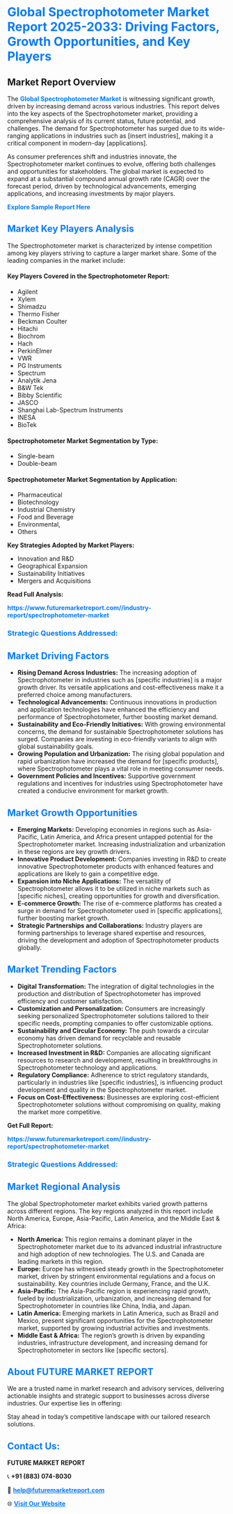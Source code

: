 <h1 style="color: #007BFF;">Global Spectrophotometer Market Report 2025-2033: Driving Factors, Growth Opportunities, and Key Players</h1>

<section id="overview">
<h2>Market Report Overview</h2>
<p>The <a href="https://www.futuremarketreport.com//industry-report/spectrophotometer-market" style="color: #007BFF; text-decoration: none;"><strong>Global Spectrophotometer Market</strong></a> is witnessing significant growth, driven by increasing demand across various industries. This report delves into the key aspects of the Spectrophotometer market, providing a comprehensive analysis of its current status, future potential, and challenges. The demand for Spectrophotometer has surged due to its wide-ranging applications in industries such as [insert industries], making it a critical component in modern-day [applications].</p>
<p>As consumer preferences shift and industries innovate, the Spectrophotometer market continues to evolve, offering both challenges and opportunities for stakeholders. The global market is expected to expand at a substantial compound annual growth rate (CAGR) over the forecast period, driven by technological advancements, emerging applications, and increasing investments by major players.</p>
</section>

<section id="overview">
<p><a href="https://www.futuremarketreport.com//request-sample/reportId=80461" style="color: #007BFF; text-decoration: none;"><strong>Explore Sample Report Here</strong></a></p>
</section>

<section id="key-players">
<h2 style="color: #007BFF;">Market Key Players Analysis</h2>
<p>The Spectrophotometer market is characterized by intense competition among key players striving to capture a larger market share. Some of the leading companies in the market include:</p>
<h4>Key Players Covered in the Spectrophotometer Report:</h4>
<ul><li>Agilent</li><li>Xylem</li><li>Shimadzu</li><li>Thermo Fisher</li><li>Beckman Coulter</li><li>Hitachi</li><li>Biochrom</li><li>Hach</li><li>PerkinElmer</li><li>VWR</li><li>PG Instruments</li><li>Spectrum</li><li>Analytik Jena</li><li>B&amp;W Tek</li><li>Bibby Scientific</li><li>JASCO</li><li>Shanghai Lab-Spectrum Instruments</li><li>INESA</li><li>BioTek</li></ul>
<h4>Spectrophotometer Market Segmentation by Type:</h4>
<ul><li>Single-beam</li><li>Double-beam</li></ul>

<h4>Spectrophotometer Market Segmentation by Application:</h4>
<ul><li>Pharmaceutical</li><li>Biotechnology</li><li>Industrial Chemistry</li><li>Food and Beverage</li><li>Environmental,</li><li>Others</li></ul>
<p><strong>Key Strategies Adopted by Market Players:</strong></p>
<ul>
<li>Innovation and R&D</li>
<li>Geographical Expansion</li>
<li>Sustainability Initiatives</li>
<li>Mergers and Acquisitions</li>
</ul>
</section>

<section>
<p><strong>Read Full Analysis: </strong></p><a href="https://www.futuremarketreport.com//industry-report/spectrophotometer-market" style="color: #007BFF; text-decoration: none;"><strong>https://www.futuremarketreport.com//industry-report/spectrophotometer-market</strong></a>
<h3 style="color: #007BFF;">Strategic Questions Addressed:</h3>
</section>

<section id="driving-factors">
<h2 style="color: #007BFF;">Market Driving Factors</h2>
<ul>
<li><strong>Rising Demand Across Industries:</strong> The increasing adoption of Spectrophotometer in industries such as [specific industries] is a major growth driver. Its versatile applications and cost-effectiveness make it a preferred choice among manufacturers.</li>
<li><strong>Technological Advancements:</strong> Continuous innovations in production and application technologies have enhanced the efficiency and performance of Spectrophotometer, further boosting market demand.</li>
<li><strong>Sustainability and Eco-Friendly Initiatives:</strong> With growing environmental concerns, the demand for sustainable Spectrophotometer solutions has surged. Companies are investing in eco-friendly variants to align with global sustainability goals.</li>
<li><strong>Growing Population and Urbanization:</strong> The rising global population and rapid urbanization have increased the demand for [specific products], where Spectrophotometer plays a vital role in meeting consumer needs.</li>
<li><strong>Government Policies and Incentives:</strong> Supportive government regulations and incentives for industries using Spectrophotometer have created a conducive environment for market growth.</li>
</ul>
</section>

<section id="growth-opportunities">
<h2 style="color: #007BFF;">Market Growth Opportunities</h2>
<ul>
<li><strong>Emerging Markets:</strong> Developing economies in regions such as Asia-Pacific, Latin America, and Africa present untapped potential for the Spectrophotometer market. Increasing industrialization and urbanization in these regions are key growth drivers.</li>
<li><strong>Innovative Product Development:</strong> Companies investing in R&D to create innovative Spectrophotometer products with enhanced features and applications are likely to gain a competitive edge.</li>
<li><strong>Expansion into Niche Applications:</strong> The versatility of Spectrophotometer allows it to be utilized in niche markets such as [specific niches], creating opportunities for growth and diversification.</li>
<li><strong>E-commerce Growth:</strong> The rise of e-commerce platforms has created a surge in demand for Spectrophotometer used in [specific applications], further boosting market growth.</li>
<li><strong>Strategic Partnerships and Collaborations:</strong> Industry players are forming partnerships to leverage shared expertise and resources, driving the development and adoption of Spectrophotometer products globally.</li>
</ul>
</section>

<section id="trending-factors">
<h2 style="color: #007BFF;">Market Trending Factors</h2>
<ul>
<li><strong>Digital Transformation:</strong> The integration of digital technologies in the production and distribution of Spectrophotometer has improved efficiency and customer satisfaction.</li>
<li><strong>Customization and Personalization:</strong> Consumers are increasingly seeking personalized Spectrophotometer solutions tailored to their specific needs, prompting companies to offer customizable options.</li>
<li><strong>Sustainability and Circular Economy:</strong> The push towards a circular economy has driven demand for recyclable and reusable Spectrophotometer solutions.</li>
<li><strong>Increased Investment in R&D:</strong> Companies are allocating significant resources to research and development, resulting in breakthroughs in Spectrophotometer technology and applications.</li>
<li><strong>Regulatory Compliance:</strong> Adherence to strict regulatory standards, particularly in industries like [specific industries], is influencing product development and quality in the Spectrophotometer market.</li>
<li><strong>Focus on Cost-Effectiveness:</strong> Businesses are exploring cost-efficient Spectrophotometer solutions without compromising on quality, making the market more competitive.</li>
</ul>
</section>

<section>
<p><strong>Get Full Report: </strong></p><a href="https://www.futuremarketreport.com//industry-report/spectrophotometer-market" style="color: #007BFF; text-decoration: none;"><strong>https://www.futuremarketreport.com//industry-report/spectrophotometer-market</strong></a>
<h3 style="color: #007BFF;">Strategic Questions Addressed:</h3>
</section>


<section id="regional-analysis">
<h2 style="color: #007BFF;">Market Regional Analysis</h2>
<p>The global Spectrophotometer market exhibits varied growth patterns across different regions. The key regions analyzed in this report include North America, Europe, Asia-Pacific, Latin America, and the Middle East & Africa:</p>
<ul>
<li><strong>North America:</strong> This region remains a dominant player in the Spectrophotometer market due to its advanced industrial infrastructure and high adoption of new technologies. The U.S. and Canada are leading markets in this region.</li>
<li><strong>Europe:</strong> Europe has witnessed steady growth in the Spectrophotometer market, driven by stringent environmental regulations and a focus on sustainability. Key countries include Germany, France, and the U.K.</li>
<li><strong>Asia-Pacific:</strong> The Asia-Pacific region is experiencing rapid growth, fueled by industrialization, urbanization, and increasing demand for Spectrophotometer in countries like China, India, and Japan.</li>
<li><strong>Latin America:</strong> Emerging markets in Latin America, such as Brazil and Mexico, present significant opportunities for the Spectrophotometer market, supported by growing industrial activities and investments.</li>
<li><strong>Middle East & Africa:</strong> The region’s growth is driven by expanding industries, infrastructure development, and increasing demand for Spectrophotometer in sectors like [specific sectors].</li>
</ul>
</section>

<footer>
<h2 style="color: #007BFF;">About FUTURE MARKET REPORT</h2>
<p>We are a trusted name in market research and advisory services, delivering actionable insights and strategic support to businesses across diverse industries. Our expertise lies in offering:</p>

<p>Stay ahead in today’s competitive landscape with our tailored research solutions.</p>

<h2 style="color: #007BFF;">Contact Us:</h2>
<p><strong>FUTURE MARKET REPORT</strong></p>
<p>📞 <strong>+91 (883) 074-8030</strong></p>
<p>📧 <strong><a href="mailto:help@futuremarketreport.com" style="color: #007BFF;">help@futuremarketreport.com</a></strong></p>
<p>🌐 <strong><a href="https://www.futuremarketreport.com/" style="color: #007BFF;">Visit Our Website</a></strong></p>
</footer>